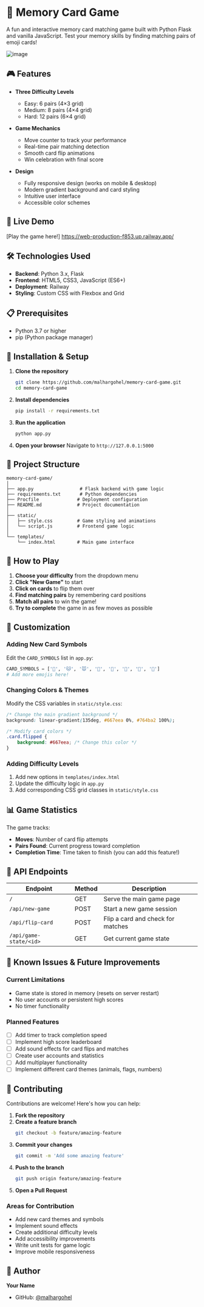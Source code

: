 ﻿# 🧠 Memory Card Game

A fun and interactive memory card matching game built with Python Flask and vanilla JavaScript. Test your memory skills by finding matching pairs of emoji cards!

![image](https://github.com/user-attachments/assets/6ed66e57-c305-4132-baed-0b93d1779559)


## 🎮 Features

- **Three Difficulty Levels**
  - Easy: 6 pairs (4×3 grid)
  - Medium: 8 pairs (4×4 grid) 
  - Hard: 12 pairs (6×4 grid)

- **Game Mechanics**
  - Move counter to track your performance
  - Real-time pair matching detection
  - Smooth card flip animations
  - Win celebration with final score

- **Design**
  - Fully responsive design (works on mobile & desktop)
  - Modern gradient background and card styling
  - Intuitive user interface
  - Accessible color schemes

## 🚀 Live Demo

[Play the game here!] https://web-production-f853.up.railway.app/

## 🛠️ Technologies Used

- **Backend**: Python 3.x, Flask
- **Frontend**: HTML5, CSS3, JavaScript (ES6+)
- **Deployment**: Railway
- **Styling**: Custom CSS with Flexbox and Grid

## 📋 Prerequisites

- Python 3.7 or higher
- pip (Python package manager)

## 🔧 Installation & Setup

1. **Clone the repository**
   ```bash
   git clone https://github.com/malhargohel/memory-card-game.git
   cd memory-card-game
   ```

2. **Install dependencies**
   ```bash
   pip install -r requirements.txt
   ```

3. **Run the application**
   ```bash
   python app.py
   ```

4. **Open your browser**
   Navigate to `http://127.0.0.1:5000`

## 📁 Project Structure

```
memory-card-game/
│
├── app.py                 # Flask backend with game logic
├── requirements.txt       # Python dependencies
├── Procfile              # Deployment configuration
├── README.md             # Project documentation
│
├── static/
│   ├── style.css         # Game styling and animations
│   └── script.js         # Frontend game logic
│
└── templates/
    └── index.html        # Main game interface
```

## 🎯 How to Play

1. **Choose your difficulty** from the dropdown menu
2. **Click "New Game"** to start
3. **Click on cards** to flip them over
4. **Find matching pairs** by remembering card positions
5. **Match all pairs** to win the game!
6. **Try to complete** the game in as few moves as possible


## 🎨 Customization

### Adding New Card Symbols
Edit the `CARD_SYMBOLS` list in `app.py`:
```python
CARD_SYMBOLS = ['🐶', '🐱', '🐭', '🐹', '🐰', '🦊', '🐻', '🐼']
# Add more emojis here!
```

### Changing Colors & Themes
Modify the CSS variables in `static/style.css`:
```css
/* Change the main gradient background */
background: linear-gradient(135deg, #667eea 0%, #764ba2 100%);

/* Modify card colors */
.card.flipped {
    background: #667eea; /* Change this color */
}
```

### Adding Difficulty Levels
1. Add new options in `templates/index.html`
2. Update the difficulty logic in `app.py`
3. Add corresponding CSS grid classes in `static/style.css`

## 📊 Game Statistics

The game tracks:
- **Moves**: Number of card flip attempts
- **Pairs Found**: Current progress toward completion
- **Completion Time**: Time taken to finish (you can add this feature!)

## 🔧 API Endpoints

| Endpoint | Method | Description |
|----------|--------|-------------|
| `/` | GET | Serve the main game page |
| `/api/new-game` | POST | Start a new game session |
| `/api/flip-card` | POST | Flip a card and check for matches |
| `/api/game-state/<id>` | GET | Get current game state |

## 🐛 Known Issues & Future Improvements

### Current Limitations
- Game state is stored in memory (resets on server restart)
- No user accounts or persistent high scores
- No timer functionality

### Planned Features
- [ ] Add timer to track completion speed
- [ ] Implement high score leaderboard
- [ ] Add sound effects for card flips and matches
- [ ] Create user accounts and statistics
- [ ] Add multiplayer functionality
- [ ] Implement different card themes (animals, flags, numbers)

## 🤝 Contributing

Contributions are welcome! Here's how you can help:

1. **Fork the repository**
2. **Create a feature branch**
   ```bash
   git checkout -b feature/amazing-feature
   ```
3. **Commit your changes**
   ```bash
   git commit -m 'Add some amazing feature'
   ```
4. **Push to the branch**
   ```bash
   git push origin feature/amazing-feature
   ```
5. **Open a Pull Request**

### Areas for Contribution
- Add new card themes and symbols
- Implement sound effects
- Create additional difficulty levels
- Add accessibility improvements
- Write unit tests for game logic
- Improve mobile responsiveness

## 👤 Author

**Your Name**
- GitHub: [@malhargohel](https://github.com/malhargohel)
